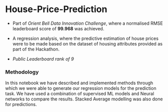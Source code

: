 # House-Price-Prediction

* Part of *Orient Bell Data Innovation Challenge*, where a normalised RMSE leaderboard score of **99.968** was achieved.

* A regression analysis, where the predictive estimation of house prices were to be made based on the dataset of housing attributes provided as part of the Hackathon. 

* *Public Leaderboard rank of 9*

### Methodology

In this notebook we have described and implemented methods through which we were able to generate our regression models for the prediction task. We have used a combination of supervised ML models and Neural networks to compare the results. Stacked Average modelling was also done for predictions.
